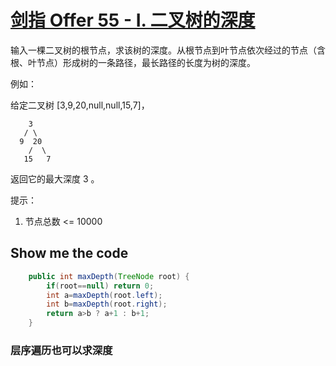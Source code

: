 # [剑指 Offer 55 - I. 二叉树的深度](https://leetcode-cn.com/problems/er-cha-shu-de-shen-du-lcof/)

输入一棵二叉树的根节点，求该树的深度。从根节点到叶节点依次经过的节点（含根、叶节点）形成树的一条路径，最长路径的长度为树的深度。

例如：

给定二叉树 [3,9,20,null,null,15,7]，
```
    3
   / \
  9  20
    /  \
   15   7
```
返回它的最大深度 3 。

提示：

1. 节点总数 <= 10000

## Show me the code

```java
    public int maxDepth(TreeNode root) {
        if(root==null) return 0;
        int a=maxDepth(root.left);
        int b=maxDepth(root.right);
        return a>b ? a+1 : b+1;
    }
```



### 层序遍历也可以求深度

